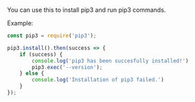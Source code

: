 You can use this to install pip3 and run pip3 commands.

Example:

```js
const pip3 = require('pip3');

pip3.install().then(success => {
    if (success) {
        console.log('pip3 has been succesfully installed!')
        pip3.exec('--version');
    } else {
        console.log('Installation of pip3 failed.')
    }
});
```